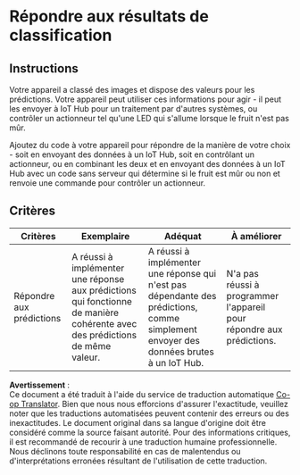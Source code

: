 <!--
CO_OP_TRANSLATOR_METADATA:
{
  "original_hash": "022e21f8629b721424c1de25195fff67",
  "translation_date": "2025-08-24T21:28:41+00:00",
  "source_file": "4-manufacturing/lessons/2-check-fruit-from-device/assignment.md",
  "language_code": "fr"
}
-->
# Répondre aux résultats de classification

## Instructions

Votre appareil a classé des images et dispose des valeurs pour les prédictions. Votre appareil peut utiliser ces informations pour agir - il peut les envoyer à IoT Hub pour un traitement par d'autres systèmes, ou contrôler un actionneur tel qu'une LED qui s'allume lorsque le fruit n'est pas mûr.

Ajoutez du code à votre appareil pour répondre de la manière de votre choix - soit en envoyant des données à un IoT Hub, soit en contrôlant un actionneur, ou en combinant les deux et en envoyant des données à un IoT Hub avec un code sans serveur qui détermine si le fruit est mûr ou non et renvoie une commande pour contrôler un actionneur.

## Critères

| Critères | Exemplaire | Adéquat | À améliorer |
| -------- | ---------- | ------- | ----------- |
| Répondre aux prédictions | A réussi à implémenter une réponse aux prédictions qui fonctionne de manière cohérente avec des prédictions de même valeur. | A réussi à implémenter une réponse qui n'est pas dépendante des prédictions, comme simplement envoyer des données brutes à un IoT Hub. | N'a pas réussi à programmer l'appareil pour répondre aux prédictions. |

**Avertissement** :  
Ce document a été traduit à l'aide du service de traduction automatique [Co-op Translator](https://github.com/Azure/co-op-translator). Bien que nous nous efforcions d'assurer l'exactitude, veuillez noter que les traductions automatisées peuvent contenir des erreurs ou des inexactitudes. Le document original dans sa langue d'origine doit être considéré comme la source faisant autorité. Pour des informations critiques, il est recommandé de recourir à une traduction humaine professionnelle. Nous déclinons toute responsabilité en cas de malentendus ou d'interprétations erronées résultant de l'utilisation de cette traduction.